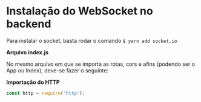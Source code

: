 # Instalação do WebSocket no backend

Para instalar o socket, basta rodar o comando `$ yarn add socket.io`

**Arquivo index.js**

No mesmo arquivo em que se importa as rotas, cors e afins (podendo ser o App ou Index), deve-se fazer o seguinte:

**Importação do HTTP**

```js
const http = require('http');
```